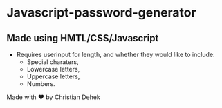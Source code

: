 # Javascript-password-generator

## Made using HMTL/CSS/Javascript
* Requires userinput for length, and whether they would like to include:
    * Special charaters,
    * Lowercase letters,
    * Uppercase letters,
    * Numbers.
















Made with ❤️ by Christian Dehek
